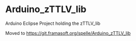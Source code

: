 # Arduino_zTTLV_lib
Arduino Eclipse Project holding the zTTLV_lib

Moved to https://git.framasoft.org/spelle/Arduino_zTTLV_lib

